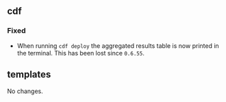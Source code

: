 ## cdf 

### Fixed

- When running `cdf deploy` the aggregated results table is now printed
in the terminal. This has been lost since `0.6.55`.

## templates

No changes.